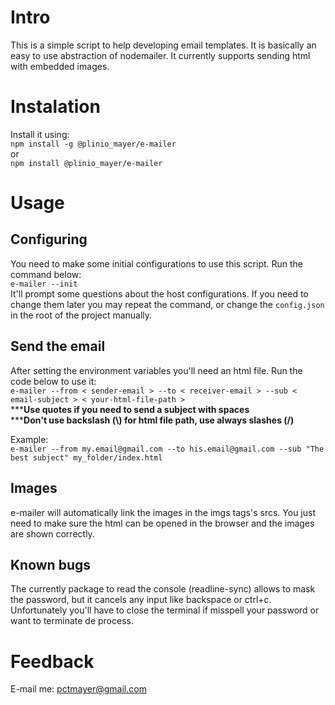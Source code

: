 # Intro
This is a simple script to help developing email templates. It is basically an easy to use abstraction of nodemailer. It currently supports sending html with embedded images.

# Instalation
Install it using:<br/>
`npm install -g @plinio_mayer/e-mailer`<br/>
or<br/>
`npm install @plinio_mayer/e-mailer`

# Usage

## Configuring
You need to make some initial configurations to use this script. Run the command below:<br/>
`e-mailer --init`<br/>
It'll prompt some questions about the host configurations. If you need to change them later you may repeat the command, or change the `config.json` in the root of the project manually.

## Send the email
After setting the environment variables you'll need an html file. Run the code below to use it:<br/>
```e-mailer --from < sender-email > --to < receiver-email > --sub < email-subject > < your-html-file-path >```<br/>
\*\*\***Use quotes if you need to send a subject with spaces**<br/>
\*\*\***Don't use backslash (\\) for html file path, use always slashes (/)**
<br/>

Example:<br/>
```e-mailer --from my.email@gmail.com --to his.email@gmail.com --sub "The best subject" my_folder/index.html```

## Images
e-mailer will automatically link the images in the imgs tags's srcs. You just need to make sure the html can be opened in the browser and the images are shown correctly.

## Known bugs
The currently package to read the console (readline-sync) allows to mask the password, but it cancels any input like backspace or ctrl+c. Unfortunately you'll have to close the terminal if misspell your password or want to terminate de process.

# Feedback
E-mail me: pctmayer@gmail.com
